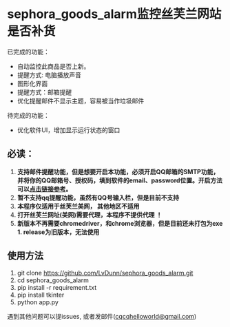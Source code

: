 # sephora_goods_alarm监控丝芙兰网站是否补货

已完成的功能：
- 自动监控此商品是否上新。
- 提醒方式: 电脑播放声音
- 图形化界面
- 提醒方式：邮箱提醒
- 优化提醒邮件不显示主题，容易被当作垃圾邮件

待完成的功能：
- 优化软件UI，增加显示运行状态的窗口

## 必读：
1. **支持邮件提醒功能，但是想要开启本功能，必须开启QQ邮箱的SMTP功能，并将你的QQ邮箱号、授权码，填到软件的email、password位置。开启方法可以[点击链接参考](https://jingyan.baidu.com/article/b0b63dbf1b2ef54a49307054.html)。**
3. **暂不支持qq提醒功能，虽然有QQ号输入栏，但是目前不支持**
4. **本程序仅适用于丝芙兰美网， 其他地区不适用**
5. **打开丝芙兰网址(美网)需要代理，本程序不提供代理 ！**
6. **新版本不再需要chromedriver，和chrome浏览器，但是目前还未打包为exe 1. release为旧版本，无法使用**

## 使用方法
1. git clone https://github.com/LvDunn/sephora_goods_alarm.git
2. cd sephora_goods_alarm
3. pip install -r requirement.txt
4. pip install tkinter
5. python app.py



遇到其他问题可以提issues, 或者发邮件(cqcqhelloworld@gmail.com)
